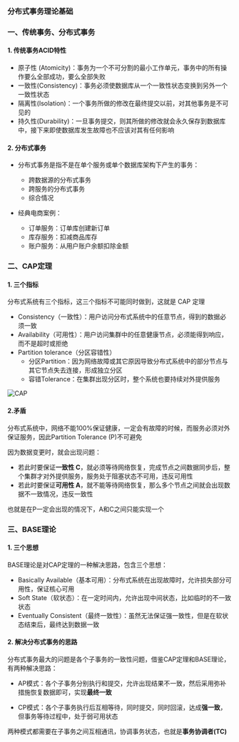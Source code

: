 ### 分布式事务理论基础
### 一、传统事务、分布式事务
#### 1. 传统事务ACID特性
* 原子性 (Atomicity)：事务为一个不可分割的最小工作单元，事务中的所有操作要么全部成功，要么全部失败
* 一致性(Consistency)：事务必须使数据库从一个一致性状态变换到另外一个一致性状态
* 隔离性(Isolation)：一个事务所做的修改在最终提交以前，对其他事务是不可见的
* 持久性(Durability)：一旦事务提交，则其所做的修改就会永久保存到数据库中，接下来即使数据库发生故障也不应该对其有任何影响

#### 2. 分布式事务
* 分布式事务是指不是在单个服务或单个数据库架构下产生的事务：
  * 跨数据源的分布式事务
  * 跨服务的分布式事务
  * 综合情况

* 经典电商案例：
    * 订单服务：订单库创建新订单
    * 库存服务：扣减商品库存
    * 账户服务：从用户账户余额扣除金额


### 二、CAP定理
#### 1. 三个指标
分布式系统有三个指标，这三个指标不可能同时做到，这就是 CAP 定理
* Consistency（一致性）：用户访问分布式系统中的任意节点，得到的数据必须一致
* Availability（可用性）：用户访问集群中的任意健康节点，必须能得到响应，而不是超时或拒绝
* Partition tolerance（分区容错性）
  * 分区Partition：因为网络故障或其它原因导致分布式系统中的部分节点与其它节点失去连接，形成独立分区
  * 容错Tolerance：在集群出现分区时，整个系统也要持续对外提供服务

![CAP](https://fgq233.github.io/imgs/springcloud/seata1.png)

#### 2.矛盾
分布式系统中，网络不能100%保证健康，一定会有故障的时候，而服务必须对外保证服务，因此Partition Tolerance (P)不可避免

因为数据变更时，就会出现问题：

* 若此时要保证**一致性 C**，就必须等待网络恢复，完成节点之间数据同步后，整个集群才对外提供服务，服务处于阻塞状态不可用，违反可用性
* 若此时要保证**可用性 A**，就不能等待网络恢复，那么多个节点之间就会出现数据不一致情况，违反一致性

也就是在P一定会出现的情况下，A和C之间只能实现一个



### 三、BASE理论
#### 1. 三个思想
BASE理论是对CAP定理的一种解决思路，包含三个思想：
* Basically Available（基本可用）：分布式系统在出现故障时，允许损失部分可用性，保证核心可用
* Soft State（软状态）：在一定时间内，允许出现中间状态，比如临时的不一致状态
* Eventually Consistent（最终一致性）：虽然无法保证强一致性，但是在软状态结束后，最终达到数据一致

#### 2. 解决分布式事务的思路
分布式事务最大的问题是各个子事务的一致性问题，借鉴CAP定理和BASE理论，有两种解决思路：

* AP模式：各个子事务分别执行和提交，允许出现结果不一致，然后采用弥补措施恢复数据即可，实现**最终一致**

* CP模式：各个子事务执行后互相等待，同时提交，同时回滚，达成**强一致**，但事务等待过程中，处于弱可用状态

两种模式都需要在子事务之间互相通讯，协调事务状态，也就是**事务协调者(TC)**


